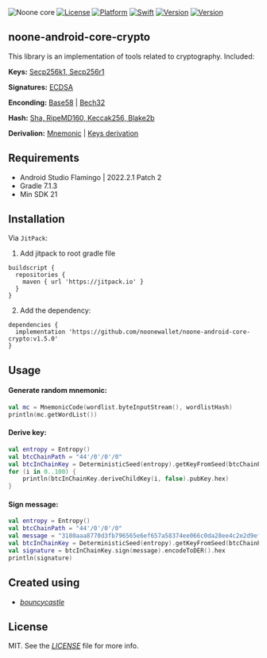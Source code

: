 ![Noone core](https://github.com/noonewallet/noone-android-core-crypto/assets/111989613/1f062349-24d4-4824-9c00-b8f2724eca51)
[![License](https://img.shields.io/badge/license-MIT-black.svg?style=flat)](https://mit-license.org)
[![Platform](https://img.shields.io/badge/platform-android-blue)](https://developer.apple.com/resources/)
[![Swift](https://img.shields.io/badge/kotlin-1.6.10-brightgreen.svg)](https://developer.apple.com/resources/)
[![Version](https://img.shields.io/badge/Version-1.5.0-orange.svg)]()
[![Version](https://img.shields.io/badge/min_sdk-21-blue.svg)]()
## noone-android-core-crypto
This library is an implementation of tools related to cryptography. Included:
 
 __Keys:__
 [Secp256k1, Secp256r1](https://github.com/noonewallet/noone-android-core-crypto/blob/master/crypto_core/src/main/java/io/noone/androidcore/ECKey.kt)
 
 __Signatures:__ 
 [ECDSA](https://github.com/noonewallet/noone-android-core-crypto/blob/master/crypto_core/src/main/java/io/noone/androidcore/ECKey.kt) 
 
 __Enconding:__ 
 [Base58](https://github.com/noonewallet/noone-android-core-crypto/blob/master/crypto_core/src/main/java/io/noone/androidcore/utils/extensions.kt) | [Bech32](https://github.com/noonewallet/noone-android-core-crypto/blob/master/crypto_core/src/main/java/io/noone/androidcore/utils/Bech32.java) 
 
 __Hash:__ 
 [Sha, RipeMD160, Keccak256, Blake2b](https://github.com/noonewallet/noone-android-core-crypto/blob/master/crypto_core/src/main/java/io/noone/androidcore/utils/extensions.kt)

 __Derivalion:__
[Mnemonic](https://github.com/noonewallet/noone-android-core-crypto/blob/master/crypto_core/src/main/java/io/noone/androidcore/hd/MnemonicCode.kt)
| [Keys derivation](https://github.com/noonewallet/noone-android-core-crypto/blob/master/crypto_core/src/main/java/io/noone/androidcore/hd/DeterministicKey.kt)
 
## Requirements
* Android Studio Flamingo | 2022.2.1 Patch 2
* Gradle 7.1.3
* Min SDK 21

## Installation
Via `JitPack`:

1. Add jitpack to root gradle file

```
buildscript {
  repositories {
    maven { url 'https://jitpack.io' }
  }
}
```
  
2. Add the dependency:

```
dependencies {
  implementation 'https://github.com/noonewallet/noone-android-core-crypto:v1.5.0'
}
```

## Usage
#### Generate random mnemonic:

```kotlin 
val mc = MnemonicCode(wordlist.byteInputStream(), wordlistHash)
println(mc.getWordList())
```

#### Derive key:

```kotlin 
val entropy = Entropy()
val btcChainPath = "44'/0'/0'/0"
val btcInChainKey = DeterministicSeed(entropy).getKeyFromSeed(btcChainPath)
for (i in 0..100) {
    println(btcInChainKey.deriveChildKey(i, false).pubKey.hex)
}
```

#### Sign message:
```kotlin 
val entropy = Entropy()
val btcChainPath = "44'/0'/0'/0"
val message = "3180aaa8770d3fb796565e6ef657a58374ee066c0da28ee4c2e2d9efa29fb7f1".hex
val btcInChainKey = DeterministicSeed(entropy).getKeyFromSeed(btcChainPath)
val signature = btcInChainKey.sign(message).encodeToDER().hex
println(signature)
```


## Created using
* [_bouncycastle_](https://www.bouncycastle.org/)

## License
MIT. See the [_LICENSE_](LICENSE) file for more info.
